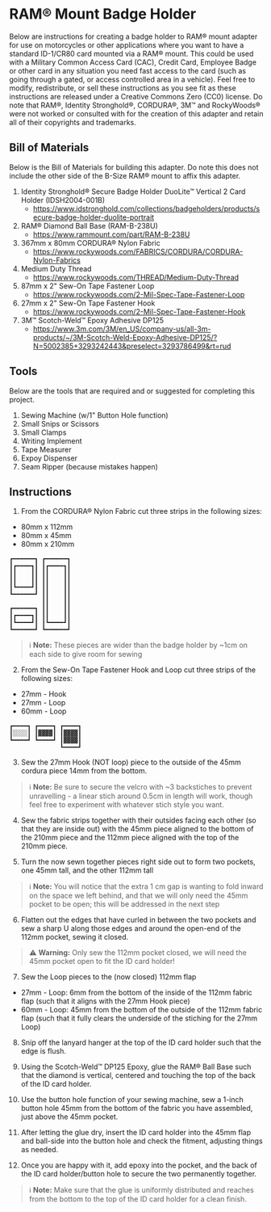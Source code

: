 # RAM® Mount Badge Holder
Below are instructions for creating a badge holder to RAM® mount adapter for use on motorcycles or other applications where you want to have a standard ID-1/CR80 card mounted via a RAM® mount.  This could be used with a Military Common Access Card (CAC), Credit Card, Employee Badge or other card in any situation you need fast access to the card (such as going through a gated, or access controlled area in a vehicle).  Feel free to modify, redistribute, or sell these instructions as you see fit as these instructions are released under a Creative Commons Zero (CC0) license.  Do note that RAM®, Identity Stronghold®, CORDURA®, 3M™ and RockyWoods® were not worked or consulted with for the creation of this adapter and retain all of their copyrights and trademarks.

## Bill of Materials

Below is the Bill of Materials for building this adapter.  Do note this does not include the other side of the B-Size RAM® mount to affix this adapter.

1. Identity Stronghold® Secure Badge Holder DuoLite™ Vertical 2 Card Holder (IDSH2004-001B)
   - https://www.idstronghold.com/collections/badgeholders/products/secure-badge-holder-duolite-portrait
2. RAM® Diamond Ball Base (RAM-B-238U)
   - https://www.rammount.com/part/RAM-B-238U
3. 367mm x 80mm CORDURA® Nylon Fabric
   - https://www.rockywoods.com/FABRICS/CORDURA/CORDURA-Nylon-Fabrics
4. Medium Duty Thread
   - https://www.rockywoods.com/THREAD/Medium-Duty-Thread
5. 87mm x 2" Sew-On Tape Fastener Loop
   - https://www.rockywoods.com/2-Mil-Spec-Tape-Fastener-Loop
6. 27mm x 2" Sew-On Tape Fastener Hook
   - https://www.rockywoods.com/2-Mil-Spec-Tape-Fastener-Hook
7. 3M™ Scotch-Weld™ Epoxy Adhesive DP125
   - https://www.3m.com/3M/en_US/company-us/all-3m-products/~/3M-Scotch-Weld-Epoxy-Adhesive-DP125/?N=5002385+3293242443&preselect=3293786499&rt=rud

## Tools

Below are the tools that are required and or suggested for completing this project.

1. Sewing Machine (w/1" Button Hole function)
2. Small Snips or Scissors
3. Small Clamps
4. Writing Implement
5. Tape Measurer
6. Expoy Dispenser
7. Seam Ripper (because mistakes happen)

## Instructions

1. From the CORDURA® Nylon Fabric cut three strips in the following sizes:
  - 80mm x 112mm
  - 80mm x 45mm
  - 80mm x 210mm
  
```
┏━━━━━━┓ ┏━━━━━━┓
┃┏━━━━┓┃ ┃┏━━━━┓┃
┃┃    ┃┃ ┃┃    ┃┃
┃┃    ┃┃ ┃┃    ┃┃
┃┗━━━━┛┃ ┃┃    ┃┃
┗━━━━━━┛ ┃┃    ┃┃
         ┃┃    ┃┃
┏━━━━━━┓ ┃┃    ┃┃
┃┏━━━━┓┃ ┃┃    ┃┃
┃┗━━━━┛┃ ┃┗━━━━┛┃
┗━━━━━━┛ ┗━━━━━━┛
```

> ℹ️ **Note:** These pieces are wider than the badge holder by ~1cm on each side to give room for sewing

2. From the Sew-On Tape Fastener Hook and Loop cut three strips of the following sizes:
  - 27mm - Hook
  - 27mm - Loop
  - 60mm - Loop
```
┏━━━━┓ ┏━━━━┓ ┏━━━━┓
┃░░░░┃ ┃▓▓▓▓┃ ┃▓▓▓▓┃
┗━━━━┛ ┗━━━━┛ ┃▓▓▓▓┃
              ┗━━━━┛
```

3. Sew the 27mm Hook (NOT loop) piece to the outside of the 45mm cordura piece 14mm from the bottom.

> ℹ️ **Note:** Be sure to secure the velcro with ~3 backstiches to prevent unravelling - a linear stich around 0.5cm in length will work, though feel free to experiment with whatever stich style you want.

4. Sew the fabric strips together with their outsides facing each other (so that they are inside out) with the 45mm piece aligned to the bottom of the 210mm piece and the 112mm piece aligned with the top of the 210mm piece.

5. Turn the now sewn together pieces right side out to form two pockets, one 45mm tall, and the other 112mm tall

> ℹ️ **Note:** You will notice that the extra 1 cm gap is wanting to fold inward on the space we left behind, and that we will only need the 45mm pocket to be open; this will be addressed in the next step

6. Flatten out the edges that have curled in between the two pockets and sew a sharp U along those edges and around the open-end of the 112mm pocket, sewing it closed.

> ⚠️ **Warning:** Only sew the 112mm pocket closed, we will need the 45mm pocket open to fit the ID card holder!

7. Sew the Loop pieces to the (now closed) 112mm flap
  - 27mm - Loop: 6mm from the bottom of the inside of the 112mm fabric flap (such that it aligns with the 27mm Hook piece)
  - 60mm - Loop: 45mm from the bottom of the outside of the 112mm fabric flap (such that it fully clears the underside of the stiching for the 27mm Loop)

8. Snip off the lanyard hanger at the top of the ID card holder such that the edge is flush.

9. Using the Scotch-Weld™ DP125 Epoxy, glue the RAM® Ball Base such that the diamond is vertical, centered and touching the top of the back of the ID card holder.

10. Use the button hole function of your sewing machine, sew a 1-inch button hole 45mm from the bottom of the fabric you have assembled, just above the 45mm pocket.

11. After letting the glue dry, insert the ID card holder into the 45mm flap and ball-side into the button hole and check the fitment, adjusting things as needed.

12. Once you are happy with it, add epoxy into the pocket, and the back of the ID card holder/button hole to secure the two permanently together.

> ℹ️ **Note:** Make sure that the glue is uniformly distributed and reaches from the bottom to the top of the ID card holder for a clean finish.
